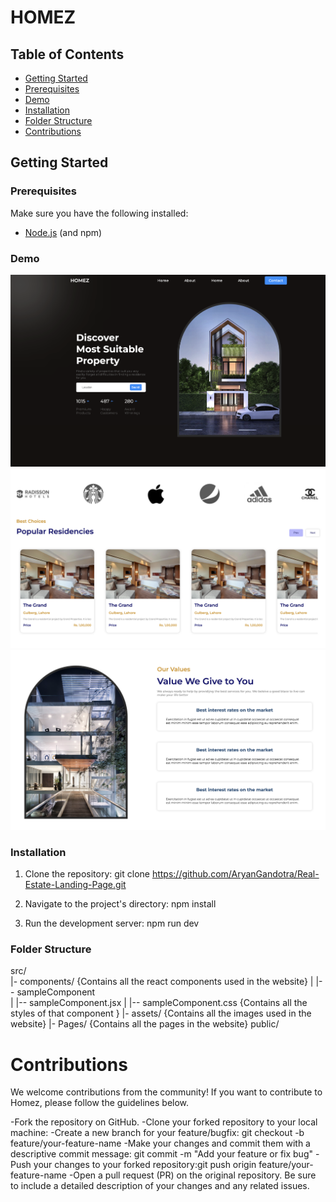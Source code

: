 # HOMEZ

## Table of Contents

- [Getting Started](#getting-started)
- [Prerequisites](#prerequisites)
- [Demo](#Demo)
- [Installation](#installation)
- [Folder Structure](#folder-structure)
- [Contributions](#contributions)

## Getting Started

### Prerequisites

Make sure you have the following installed:

- [Node.js](https://nodejs.org/) (and npm)

### Demo
![](https://github.com/AryanGandotra/Real-Estate-Landing-Page/blob/main/Demo/Demo1.png)
![](https://github.com/AryanGandotra/Real-Estate-Landing-Page/blob/main/Demo/Demo2.png)
![](https://github.com/AryanGandotra/Real-Estate-Landing-Page/blob/main/Demo/Demo3.png)

### Installation

1. Clone the repository: git clone https://github.com/AryanGandotra/Real-Estate-Landing-Page.git

2. Navigate to the project's directory: npm install

3. Run the development server: npm run dev

### Folder Structure

src/            
  |- components/ {Contains all the react components used in the website}
  |    |-- sampleComponent  
  |        |-- sampleComponent.jsx 
  |        |-- sampleComponent.css {Contains all the styles of that component }
  |- assets/  {Contains all the images used in the website}
  |- Pages/  {Contains all the pages in the website}
public/        

# Contributions
We welcome contributions from the community! If you want to contribute to Homez, please follow the guidelines below.

-Fork the repository on GitHub.
-Clone your forked repository to your local machine:
-Create a new branch for your feature/bugfix: git checkout -b feature/your-feature-name
-Make your changes and commit them with a descriptive commit message: git commit -m "Add your feature or fix bug"
-Push your changes to your forked repository:git push origin feature/your-feature-name
-Open a pull request (PR) on the original repository. Be sure to include a detailed description of your changes and any related issues.
